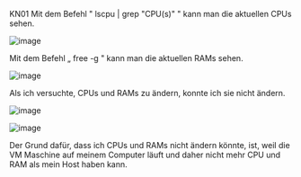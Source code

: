 KN01
Mit dem Befehl " lscpu | grep "CPU(s)" " kann man die aktuellen CPUs sehen.

![image](https://github.com/auroragjemaj/m346_AuroraGjemaj/assets/112400886/28346d9c-5368-40f7-b0c3-e64013f6cdc5)

Mit dem Befehl „ free -g " kann man die aktuellen RAMs sehen.

![image](https://github.com/auroragjemaj/m346_AuroraGjemaj/assets/112400886/b2a5bda9-2d3d-43f8-adcb-62c6a69be2a0)

Als ich versuchte, CPUs und RAMs zu ändern, konnte ich sie nicht ändern.

![image](https://github.com/auroragjemaj/m346_AuroraGjemaj/assets/112400886/90c1184a-1d08-4878-85c8-b01caf82f443)

![image](https://github.com/auroragjemaj/m346_AuroraGjemaj/assets/112400886/0eaa54a1-25e3-41e5-b70b-1c3e4b3aed47)

Der Grund dafür, dass ich CPUs und RAMs nicht ändern könnte, ist, weil die VM Maschine auf meinem Computer läuft und daher nicht mehr CPU und RAM als mein Host haben kann.
